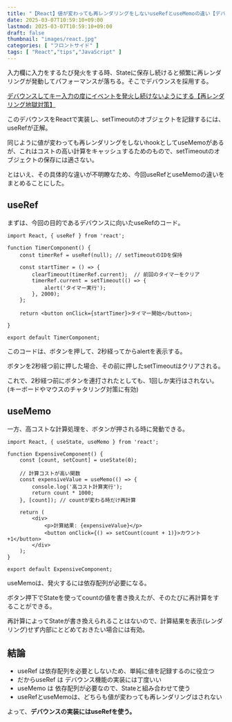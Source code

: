 ```yaml
---
title: "【React】値が変わっても再レンダリングをしないuseRefとuseMemoの違い【デバウンス向けなのは？】"
date: 2025-03-07T10:59:10+09:00
lastmod: 2025-03-07T10:59:10+09:00
draft: false
thumbnail: "images/react.jpg"
categories: [ "フロントサイド" ]
tags: [ "React","tips","JavaScript" ]
---
```



入力欄に入力をするたび発火をする時、Stateに保存し続けると頻繁に再レンダリングが発動してパフォーマンスが落ちる。そこでデバウンスを採用する。

[デバウンスしてキー入力の度にイベントを発火し続けないようにする【再レンダリング地獄対策】](/post/javascript-debounce/)

このデバウンスをReactで実装し、setTimeoutのオブジェクトを記録するには、useRefが正解。

同じように値が変わっても再レンダリングをしないhookとしてuseMemoがあるが、これはコストの高い計算をキャッシュするためのもので、setTimeoutのオブジェクトの保存には適さない。

とはいえ、その具体的な違いが不明瞭なため、今回useRefとuseMemoの違いをまとめることにした。


## useRef

まずは、今回の目的であるデバウンスに向いたuseRefのコード。

```
import React, { useRef } from 'react';

function TimerComponent() {
    const timerRef = useRef(null); // setTimeoutのIDを保持

    const startTimer = () => {
        clearTimeout(timerRef.current);  // 前回のタイマーをクリア
        timerRef.current = setTimeout(() => {
            alert('タイマー実行');
        }, 2000);
    };

    return <button onClick={startTimer}>タイマー開始</button>;

}

export default TimerComponent;
```

このコードは、ボタンを押して、2秒経ってからalertを表示する。

ボタンを2秒経つ前に押した場合、その前に押したsetTimeoutはクリアされる。

これで、2秒経つ前にボタンを連打されたとしても、1回しか実行はされない。(キーボードやマウスのチャタリング対策に有効)

## useMemo

一方、高コストな計算処理を、ボタンが押される時に発動できる。

```
import React, { useState, useMemo } from 'react';

function ExpensiveComponent() {
    const [count, setCount] = useState(0);

    // 計算コストが高い関数
    const expensiveValue = useMemo(() => {
        console.log('高コスト計算実行');
        return count * 1000;
    }, [count]); // countが変わる時だけ再計算

    return (
        <div>
            <p>計算結果: {expensiveValue}</p>
            <button onClick={() => setCount(count + 1)}>カウント+1</button>
        </div>
    );
}

export default ExpensiveComponent;
```

useMemoは、発火するには依存配列が必要になる。

ボタン押下でStateを使ってcountの値を書き換えたが、そのたびに再計算をすることができる。

再計算によってStateが書き換えられることはないので、計算結果を表示(レンダリング)せず内部にとどめておきたい場合には有効。

## 結論

- useRef は依存配列を必要としないため、単純に値を記録するのに役立つ
- だからuseRef は デバウンス機能の実装には丁度いい
- useMemo は 依存配列が必要なので、Stateと組み合わせて使う
- useRefとuseMemoは、どちらも値が変わっても再レンダリングはされない

よって、**デバウンスの実装にはuseRefを使う。**


